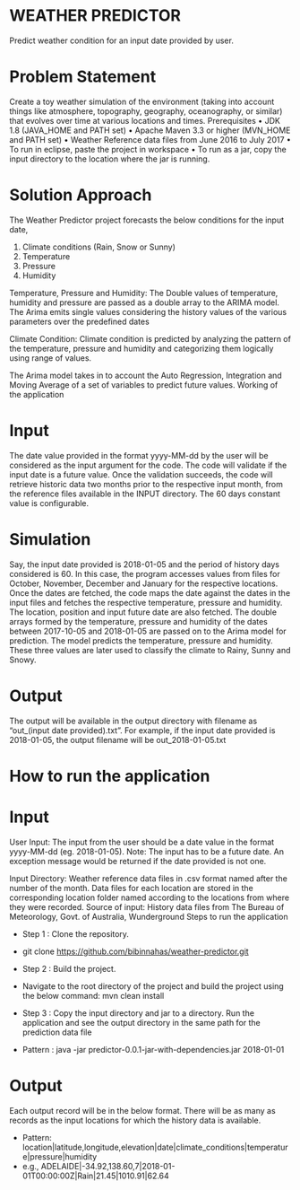 # WEATHER PREDICTOR
Predict weather condition for an input date provided by user.

# Problem Statement
Create a toy weather simulation of the environment (taking into account things like atmosphere, topography, geography, oceanography, or similar) that evolves over time at various locations and times. 
Prerequisites
•	JDK 1.8 (JAVA_HOME and PATH set)
•	Apache Maven 3.3 or higher (MVN_HOME and PATH set)
•	Weather Reference data files from June 2016 to July 2017
•	To run in eclipse, paste the project in workspace
•	To run as a jar, copy the input directory to the location where the jar is running.

# Solution Approach
The Weather Predictor project forecasts the below conditions for the input date, 
1.	Climate conditions (Rain, Snow or Sunny)
2.	Temperature
3.	Pressure
4.	Humidity

Temperature, Pressure and Humidity: The Double values of temperature, humidity and pressure are passed as a double array to the ARIMA model. The Arima emits single values considering the history values of the various parameters over the predefined dates

Climate Condition:  Climate condition is predicted by analyzing the pattern of the temperature, pressure and humidity and categorizing them logically using range of values. 

The Arima model takes in to account the Auto Regression, Integration and Moving Average of a set of variables to predict future values.
Working of the application

# Input
The date value provided in the format yyyy-MM-dd by the user will be considered as the input argument for the code. The code will validate if the input date is a future value. 
Once the validation succeeds, the code will retrieve historic data two months prior to the respective input month, from the reference files available in the INPUT directory. The 60 days constant value is configurable. 

# Simulation
Say, the input date provided is 2018-01-05 and the period of history days considered is 60. In this case, the program accesses values from files for October, November, December and January for the respective locations. Once the dates are fetched, the code maps the date against the dates in the input files and fetches the respective temperature, pressure and humidity. The location, position and input future date are also fetched. The double arrays formed by the temperature, pressure and humidity of the dates between 2017-10-05 and 2018-01-05 are passed on to the Arima model for prediction. The model predicts the temperature, pressure and humidity. These three values are later used to classify the climate to Rainy, Sunny and Snowy.

# Output
The output will be available in the output directory with filename as “out_(input date provided).txt”. For example, if the input date provided is 2018-01-05, the output filename will be out_2018-01-05.txt

# How to run the application
# Input
User Input: The input from the user should be a date value in the format yyyy-MM-dd (eg. 2018-01-05). 
Note: The input has to be a future date. An exception message would be returned if the date provided is not one.

Input Directory: Weather reference data files in .csv format named after the number of the month. Data files for each location are stored in the corresponding location folder named according to the locations from where they were recorded. 
Source of input: History data files from The Bureau of Meteorology, Govt. of Australia, Wunderground
Steps to run the application

- Step 1 : Clone the repository.
- git clone https://github.com/bibinnahas/weather-predictor.git

- Step 2 : Build the project.
- Navigate to the root directory of the project and build the project using the below command:
  mvn clean install

- Step 3 : Copy the input directory and jar to a directory. Run the application and see the output directory in the same path for the     prediction data file
 
- Pattern : java -jar predictor-0.0.1-jar-with-dependencies.jar 2018-01-01

# Output
Each output record will be in the below format. There will be as many as records as the input locations for which the history data is available.
- Pattern: location|latitude,longitude,elevation|date|climate_conditions|temperature|pressure|humidity
- e.g., ADELAIDE|-34.92,138.60,7|2018-01-01T00:00:00Z|Rain|21.45|1010.91|62.64

